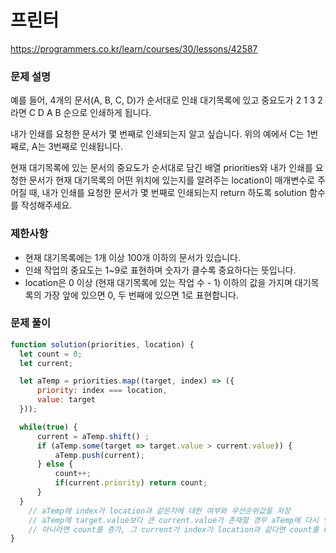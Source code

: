 # 프린터

https://programmers.co.kr/learn/courses/30/lessons/42587

### 문제 설명

예를 들어, 4개의 문서(A, B, C, D)가 순서대로 인쇄 대기목록에 있고 중요도가 2 1 3 2 라면 C D A B 순으로 인쇄하게 됩니다.

내가 인쇄를 요청한 문서가 몇 번째로 인쇄되는지 알고 싶습니다. 위의 예에서 C는 1번째로, A는 3번째로 인쇄됩니다.

현재 대기목록에 있는 문서의 중요도가 순서대로 담긴 배열 priorities와 내가 인쇄를 요청한 문서가 현재 대기목록의 어떤 위치에 있는지를 알려주는 location이 매개변수로 주어질 때, 내가 인쇄를 요청한 문서가 몇 번째로 인쇄되는지 return 하도록 solution 함수를 작성해주세요.

### 제한사항

- 현재 대기목록에는 1개 이상 100개 이하의 문서가 있습니다.
- 인쇄 작업의 중요도는 1~9로 표현하며 숫자가 클수록 중요하다는 뜻입니다.
- location은 0 이상 (현재 대기목록에 있는 작업 수 - 1) 이하의 값을 가지며 대기목록의 가장 앞에 있으면 0, 두 번째에 있으면 1로 표현합니다.

### 문제 풀이

```jsx
function solution(priorities, location) {
  let count = 0;
  let current;

  let aTemp = priorities.map((target, index) => ({
      priority: index === location,
      value: target
  }));

  while(true) {
      current = aTemp.shift() ;
      if (aTemp.some(target => target.value > current.value)) {
          aTemp.push(current);
      } else {
          count++;
          if(current.priority) return count;
      }
  }
	// aTemp에 index가 location과 같은지에 대한 여부와 우선순위값을 저장
	// aTemp에 target.value보다 큰 current.value가 존재할 경우 aTemp에 다시 넣는다.
	// 아니라면 count를 증가, 그 current가 index가 location과 같다면 count를 return
}
```
